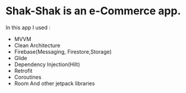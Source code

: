 # Shak-Shak is an e-Commerce app.
In this app I used  :
- MVVM
- Clean Architecture
- Firebase(Messaging, Firestore,Storage)
- Glide
- Dependency Injection(Hilt)
- Retrofit
- Coroutines
- Room
And other jetpack libraries
